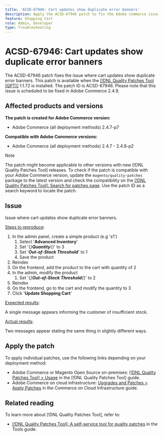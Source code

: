 ```yaml
---
title: 'ACSD-67946: Cart updates show duplicate error banners'
description: Apply the ACSD-67946 patch to fix the Adobe Commerce issue where cart updates show duplicate error banners.
feature: Shopping Cart
role: Admin, Developer
type: Troubleshooting
---
```


# ACSD-67946: Cart updates show duplicate error banners

The ACSD-67946 patch fixes the issue where cart updates show duplicate error banners. This patch is available when the [[!DNL Quality Patches Tool (QPT)]](/help/tools/quality-patches-tool/quality-patches-tool-to-self-serve-quality-patches.md) 1.1.72 is installed. The patch ID is ACSD-67946. Please note that this issue is scheduled to be fixed in Adobe Commerce 2.4.9.

## Affected products and versions

**The patch is created for Adobe Commerce version:**

* Adobe Commerce (all deployment methods) 2.4.7-p7

**Compatible with Adobe Commerce versions:**

* Adobe Commerce (all deployment methods) 2.4.7 - 2.4.8-p2

>[!NOTE]
>
>The patch might become applicable to other versions with new [!DNL Quality Patches Tool] releases. To check if the patch is compatible with your Adobe Commerce version, update the `magento/quality-patches` package to the latest version and check the compatibility on the [[!DNL Quality Patches Tool]: Search for patches page](https://experienceleague.adobe.com/tools/commerce-quality-patches/index.html). Use the patch ID as a search keyword to locate the patch.

## Issue

Issue where cart updates show duplicate error banners.

<u>Steps to reproduce</u>:

1. In the admin panel, create a simple product (e.g 's1')
    1. Select '**Advanced Inventory**'
    1. Set '{*}**Quantity**{*}' to 3
    1. Set '***Out-of-Stock Threshold***' to 1
    1. Save the product
1. Reindex
1. On the frontend, add the product to the cart with quantity of 2
1. In the admin, modify the product
    1. Set '{*}**Out-of-Stock Threshold**{*}' to 2
1. Reindex
1. On the frontend, go to the cart and modify the quantity to 3
1. Click '**Update Shopping Cart**'

<u>Expected results</u>:

A single message appears informing the customer of insufficient stock.

<u>Actual results</u>:

Two messages appear stating the same thing in slightly different ways.

## Apply the patch

To apply individual patches, use the following links depending on your deployment method:

* Adobe Commerce or Magento Open Source on-premises: [[!DNL Quality Patches Tool] > Usage](/help/tools/quality-patches-tool/usage.md) in the [!DNL Quality Patches Tool] guide.
* Adobe Commerce on cloud infrastructure: [Upgrades and Patches > Apply Patches](https://experienceleague.adobe.com/docs/commerce-cloud-service/user-guide/develop/upgrade/apply-patches.html) in the Commerce on Cloud Infrastructure guide.

## Related reading

To learn more about [!DNL Quality Patches Tool], refer to:

* [[!DNL Quality Patches Tool]: A self-service tool for quality patches](/help/tools/quality-patches-tool/quality-patches-tool-to-self-serve-quality-patches.md) in the Tools guide.